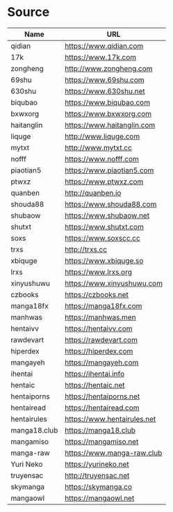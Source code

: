 
# Source


| Name         	| URL                         	|
|--------------	|-----------------------------	|
| qidian       	| https://www.qidian.com      	|
| 17k          	| https://www.17k.com         	|
| zongheng     	| http://www.zongheng.com     	|
| 69shu        	| https://www.69shu.com       	|
| 630shu       	| https://www.630shu.net      	|
| biqubao      	| https://www.biqubao.com     	|
| bxwxorg      	| https://www.bxwxorg.com     	|
| haitanglin   	| https://www.haitanglin.com  	|
| liquge       	| http://www.liquge.com       	|
| mytxt        	| http://www.mytxt.cc         	|
| nofff        	| https://www.nofff.com       	|
| piaotian5    	| https://www.piaotian5.com   	|
| ptwxz        	| https://www.ptwxz.com       	|
| quanben      	| http://quanben.io           	|
| shouda88     	| https://www.shouda88.com    	|
| shubaow      	| https://www.shubaow.net     	|
| shutxt       	| https://www.shutxt.com      	|
| soxs         	| https://www.soxscc.cc       	|
| trxs         	| http://trxs.cc              	|
| xbiquge      	| https://www.xbiquge.so      	|
| lrxs         	| https://www.lrxs.org        	|
| xinyushuwu   	| https://www.xinyushuwu.com  	|
| czbooks      	| https://czbooks.net         	|
| manga18fx    	| https://manga18fx.com       	|
| manhwas      	| https://manhwas.men         	|
| hentaivv     	| https://hentaivv.com        	|
| rawdevart    	| https://rawdevart.com       	|
| hiperdex     	| https://hiperdex.com        	|
| mangayeh     	| https://mangayeh.com        	|
| ihentai      	| https://ihentai.info        	|
| hentaic      	| https://hentaic.net         	|
| hentaiporns  	| https://hentaiporns.net     	|
| hentairead   	| https://hentairead.com      	|
| hentairules  	| https://www.hentairules.net 	|
| manga18.club 	| https://manga18.club        	|
| mangamiso    	| https://mangamiso.net       	|
| manga-raw    	| https://www.manga-raw.club  	|
| Yuri Neko    	| https://yurineko.net        	|
| truyensac    	| http://truyensac.net        	|
| skymanga     	| https://skymanga.co         	|
| mangaowl     	| https://mangaowl.net        	|

